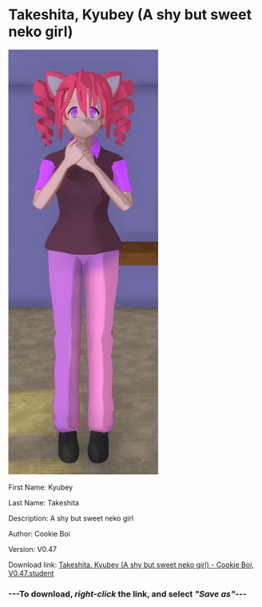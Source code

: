 # Takeshita, Kyubey (A shy but sweet neko girl)

<img src="https://raw.githubusercontent.com/Arbiter1223/Daigaku-Gurashi-Custom-Students/master/Students/Files/Takeshita%2C%20Kyubey%20(A%20shy%20but%20sweet%20neko%20girl).png" title="Takeshita, Kyubey (A shy but sweet neko girl) - Cookie Boi, V0.47">

First Name: Kyubey

Last Name: Takeshita

Description: A shy but sweet neko girl

Author: Cookie Boi

Version: V0.47

Download link: <a href="https://raw.githubusercontent.com/Arbiter1223/Daigaku-Gurashi-Custom-Students/master/Students/Files/Takeshita%2C%20Kyubey%20(A%20shy%20but%20sweet%20neko%20girl)%20-%20Cookie%20Boi%2C%20V0.47.student">Takeshita, Kyubey (A shy but sweet neko girl) - Cookie Boi, V0.47.student</a>

### ---**To download, _right-click_ the link, and select _"Save as"_**---
